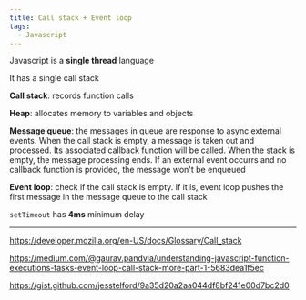 ```yaml
---
title: Call stack + Event loop
tags:
  - Javascript
---
```


Javascript is a **single thread** language

It has a single call stack

**Call stack**: records function calls

**Heap**: allocates memory to variables and objects

**Message queue**: the messages in queue are response to async external events. When the call stack is empty, a message is taken out and processed. Its associated callback function will be called. When the stack is empty, the message processing ends. If an external event occurrs and no callback function is provided, the message won't be enqueued

**Event loop**: check if the call stack is empty. If it is, event loop pushes the first message in the message queue to the call stack

`setTimeout` has **4ms** minimum delay

---

https://developer.mozilla.org/en-US/docs/Glossary/Call_stack

https://medium.com/@gaurav.pandvia/understanding-javascript-function-executions-tasks-event-loop-call-stack-more-part-1-5683dea1f5ec

https://gist.github.com/jesstelford/9a35d20a2aa044df8bf241e00d7bc2d0
